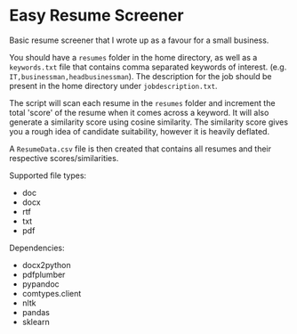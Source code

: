 # Easy Resume Screener

Basic resume screener that I wrote up as a favour for a small business.

You should have a `resumes` folder in the home directory, as well as a `keywords.txt` file that contains comma separated keywords of interest. (e.g. `IT,businessman,headbusinessman`). The description for the job should be present in the home directory under `jobdescription.txt`.

The script will scan each resume in the `resumes` folder and increment the total 'score' of the resume when it comes across a keyword. It will also generate a similarity score using cosine similarity. The similarity score gives you a rough idea of candidate suitability, however it is heavily deflated.

A `ResumeData.csv` file is then created that contains all resumes and their respective scores/similarities.

Supported file types:

- doc
- docx
- rtf
- txt
- pdf

Dependencies:

- docx2python
- pdfplumber
- pypandoc
- comtypes.client
- nltk
- pandas
- sklearn
